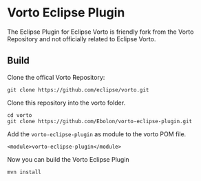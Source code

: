# Vorto Eclipse Plugin
The Eclipse Plugin for Eclipse Vorto is friendly fork from the Vorto Repository and not officially related to Eclipse Vorto.

## Build
Clone the offical Vorto Repository:
```
git clone https://github.com/eclipse/vorto.git
```
Clone this repository into the vorto folder.
```
cd vorto
git clone https://github.com/Ebolon/vorto-eclipse-plugin.git
```
Add the `vorto-eclipse-plugin` as module to the vorto POM file.
```
<module>vorto-eclipse-plugin</module>
```
Now you can build the Vorto Eclipse Plugin
```
mvn install
```
